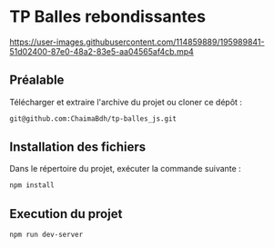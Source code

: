 # TP Balles rebondissantes




https://user-images.githubusercontent.com/114859889/195989841-51d02400-87e0-48a2-83e5-aa04565af4cb.mp4



## Préalable 

Télécharger et extraire l'archive du projet ou cloner ce dépôt :  

```bash
git@github.com:ChaimaBdh/tp-balles_js.git
```

## Installation des fichiers

Dans le répertoire du projet, exécuter la commande suivante :

```bash
npm install
```
  
  
## Execution du projet 

```bash
npm run dev-server
```
